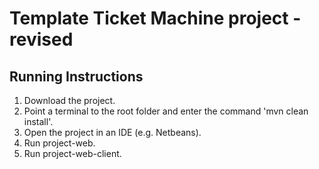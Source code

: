 # Template Ticket Machine project  - revised

## Running Instructions

1. Download the project.
2. Point a terminal to the root folder and enter the command 'mvn clean install'. 
3. Open the project in an IDE (e.g. Netbeans).
4. Run project-web.
5. Run project-web-client. 